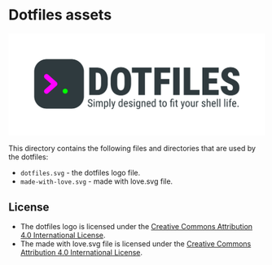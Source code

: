 # Dotfiles assets

![Banner representing the Dotfiles Library](/assets/dotfiles.svg)

This directory contains the following files and directories that are used by the
dotfiles:

- `dotfiles.svg` - the dotfiles logo file.
- `made-with-love.svg` - made with love.svg file.

## License

- The dotfiles logo is licensed under the
[Creative Commons Attribution 4.0 International License][license].
- The made with love.svg file is licensed under the
[Creative Commons Attribution 4.0 International License][license].

[license]: https://creativecommons.org/licenses/by/4.0/
